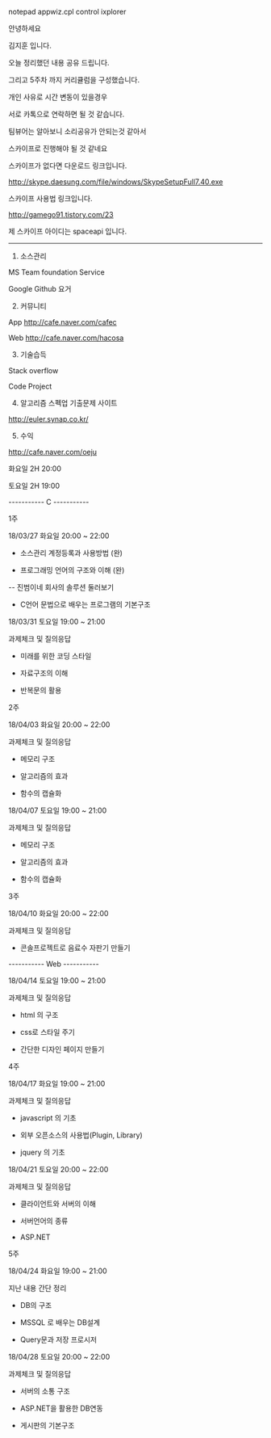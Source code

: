 notepad
appwiz.cpl
control
ixplorer



안녕하세요

김지훈 입니다.

 

오늘 정리했던 내용 공유 드립니다.

그리고 5주차 까지 커리큘럼을 구성했습니다.

 

개인 사유로 시간 변동이 있을경우 

서로 카톡으로 연락하면 될 것 같습니다.

 

팀뷰어는 알아보니 소리공유가 안되는것 같아서

스카이프로 진행해야 될 것 같네요

 

스카이프가 없다면 다운로드 링크입니다.

http://skype.daesung.com/file/windows/SkypeSetupFull7.40.exe  

 

스카이프 사용법 링크입니다.

http://gamego91.tistory.com/23  

 

제 스카이프 아이디는 spaceapi 입니다.

 

---------------------------------------------------------------------------------------------------------

 

1. 소스관리

MS 	Team foundation Service

Google 	Github 요거

 

2. 커뮤니티

App 	http://cafe.naver.com/cafec

Web 	http://cafe.naver.com/hacosa

 

3. 기술습득

Stack overflow

Code Project

 

4. 알고리즘 스펙업 기출문제 사이트

http://euler.synap.co.kr/

 

5. 수익

http://cafe.naver.com/oeju

 

 

화요일 2H 20:00

토요일 2H 19:00

 

----------- C ----------- 

 

1주

18/03/27 화요일 20:00 ~ 22:00

- 소스관리 계정등록과 사용방법  (완)

- 프로그래밍 언어의 구조와 이해 (완)

-- 진범이네 회사의 솔루션 둘러보기

- C언어 문법으로 배우는 프로그램의 기본구조

 

18/03/31 토요일 19:00 ~ 21:00

과제체크 및 질의응답

- 미래를 위한 코딩 스타일

- 자료구조의 이해

- 반복문의 활용

 

2주

18/04/03 화요일 20:00 ~ 22:00

과제체크 및 질의응답

- 메모리 구조

- 알고리즘의 효과

- 함수의 캡슐화

 

18/04/07 토요일 19:00 ~ 21:00

과제체크 및 질의응답

- 메모리 구조

- 알고리즘의 효과

- 함수의 캡슐화

 

3주 

18/04/10 화요일 20:00 ~ 22:00

과제체크 및 질의응답

- 콘솔프로젝트로 음료수 자판기 만들기

 

----------- Web -----------

 

18/04/14 토요일 19:00 ~ 21:00

과제체크 및 질의응답

- html 의 구조

- css로 스타일 주기

- 간단한 디자인 페이지 만들기

 

4주

18/04/17 화요일 19:00 ~ 21:00

과제체크 및 질의응답

- javascript 의 기초

- 외부 오픈소스의 사용법(Plugin, Library)

- jquery 의 기초

 

18/04/21 토요일 20:00 ~ 22:00

과제체크 및 질의응답

- 클라이언트와 서버의 이해

- 서버언어의 종류

- ASP.NET 

 

5주

18/04/24 화요일 19:00 ~ 21:00

지난 내용 간단 정리

- DB의 구조

- MSSQL 로 배우는 DB설계

- Query문과 저장 프로시저

 

18/04/28 토요일 20:00 ~ 22:00

과제체크 및 질의응답

- 서버의 소통 구조

- ASP.NET을 활용한 DB연동

- 게시판의 기본구조

 
